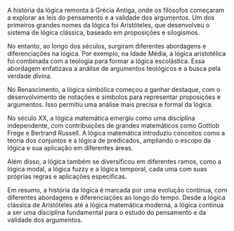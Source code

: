 

A história da lógica remonta à Grécia Antiga, onde os filósofos começaram a explorar as leis do pensamento e a validade dos argumentos. Um dos primeiros grandes nomes da lógica foi Aristóteles, que desenvolveu o sistema de lógica clássica, baseado em proposições e silogismos.

No entanto, ao longo dos séculos, surgiram diferentes abordagens e diferenciações na lógica. Por exemplo, na Idade Média, a lógica aristotélica foi combinada com a teologia para formar a lógica escolástica. Essa abordagem enfatizava a análise de argumentos teológicos e a busca pela verdade divina.

No Renascimento, a lógica simbólica começou a ganhar destaque, com o desenvolvimento de notações e símbolos para representar proposições e argumentos. Isso permitiu uma análise mais precisa e formal da lógica.

No século XX, a lógica matemática emergiu como uma disciplina independente, com contribuições de grandes matemáticos como Gottlob Frege e Bertrand Russell. A lógica matemática introduziu conceitos como a teoria dos conjuntos e a lógica de predicados, ampliando o escopo da lógica e sua aplicação em diferentes áreas.

Além disso, a lógica também se diversificou em diferentes ramos, como a lógica modal, a lógica fuzzy e a lógica temporal, cada uma com suas próprias regras e aplicações específicas.

Em resumo, a história da lógica é marcada por uma evolução contínua, com diferentes abordagens e diferenciações ao longo do tempo. Desde a lógica clássica de Aristóteles até a lógica matemática moderna, a lógica continua a ser uma disciplina fundamental para o estudo do pensamento e da validade dos argumentos.

